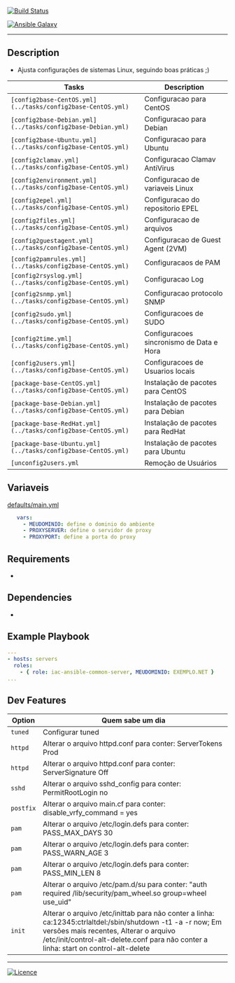 [![Build Status](https://travis-ci.org/wluisaraujo/iac-ansible-common-server.svg?branch=master)](https://travis-ci.org/wluisaraujo/iac-ansible-common-server)

[![Ansible Galaxy](https://img.shields.io/badge/Ansible%20Galaxy-Common%20Server-blue.svg)](https://galaxy.ansible.com/wluisaraujo/iac-ansible-common-server)

------------

Description
------------

* Ajusta configurações de sistemas Linux, seguindo boas práticas ;)

Tasks | Description
--- | ---
`[config2base-CentOS.yml](../tasks/config2base-CentOS.yml)` | Configuracao para CentOS
`[config2base-Debian.yml](../tasks/config2base-Debian.yml)` | Configuracao para Debian
`[config2base-Ubuntu.yml](../tasks/config2base-CentOS.yml)` | Configuracao para Ubuntu
`[config2clamav.yml](../tasks/config2base-CentOS.yml)` | Configuracao Clamav AntiVirus
`[config2environment.yml](../tasks/config2base-CentOS.yml)` | Configuracao de variaveis Linux
`[config2epel.yml](../tasks/config2base-CentOS.yml)` | Configuracao do repositorio EPEL
`[config2files.yml](../tasks/config2base-CentOS.yml)` | Configuracao de arquivos
`[config2guestagent.yml](../tasks/config2base-CentOS.yml)` | Configuracao de Guest Agent (2VM)
`[config2pamrules.yml](../tasks/config2base-CentOS.yml)` | Configuracaos de PAM
`[config2rsyslog.yml](../tasks/config2base-CentOS.yml)` | Configuracao Log
`[config2snmp.yml](../tasks/config2base-CentOS.yml)` | Configuracao protocolo SNMP
`[config2sudo.yml](../tasks/config2base-CentOS.yml)` | Configuracoes de SUDO
`[config2time.yml](../tasks/config2base-CentOS.yml)` | Configuracoes sincronismo de Data e Hora
`[config2users.yml](../tasks/config2base-CentOS.yml)` | Configuracoes de Usuarios locais
`[package-base-CentOS.yml](../tasks/config2base-CentOS.yml)` | Instalação de pacotes para CentOS
`[package-base-Debian.yml](../tasks/config2base-CentOS.yml)` | Instalação de pacotes para Debian
`[package-base-RedHat.yml](../tasks/config2base-CentOS.yml)` | Instalação de pacotes para RedHat
`[package-base-Ubuntu.yml](../tasks/config2base-CentOS.yml)` | Instalação de pacotes para Ubuntu
`[unconfig2users.yml` | Remoção de Usuários 

Variaveis
------------

[defaults/main.yml](defaults/main.yml)

```yaml
   vars:
     - MEUDOMINIO: define o dominio do ambiente
     - PROXYSERVER: define o servidor de proxy
     - PROXYPORT: define a porta do proxy
```     
     

Requirements
------------

*

Dependencies
------------

*

Example Playbook
----------------

```yaml
---
- hosts: servers
  roles:
    - { role: iac-ansible-common-server, MEUDOMINIO: EXEMPLO.NET }
...    
```

Dev Features
----------------

Option | Quem sabe um dia
--- | ---
`tuned` | Configurar tuned
`httpd` | Alterar o arquivo httpd.conf para conter: ServerTokens Prod
`httpd` | Alterar o arquivo httpd.conf para conter: ServerSignature Off
`sshd` | Alterar o arquivo sshd_config para conter: PermitRootLogin no
`postfix` | Alterar o arquivo main.cf para conter: disable_vrfy_command = yes
`pam` | Alterar o arquivo /etc/login.defs para conter: PASS_MAX_DAYS 30
`pam` | Alterar o arquivo /etc/login.defs para conter: PASS_WARN_AGE 3
`pam` | Alterar o arquivo /etc/login.defs para conter: PASS_MIN_LEN 8
`pam` | Alterar o arquivo /etc/pam.d/su para conter: "auth       required     /lib/security/pam_wheel.so group=wheel use_uid"
`init` | Alterar o arquivo /etc/inittab para não conter a linha: ca:12345:ctrlaltdel:/sbin/shutdown -t1 -a -r now; Em versões mais recentes, Alterar o arquivo /etc/init/control-alt-delete.conf para não conter a linha: start on control-alt-delete

----------------
[![Licence](https://img.shields.io/badge/License-GPL%20v3-red.svg)](https://www.gnu.org/licenses/gpl-3.0.pt-br.html)
